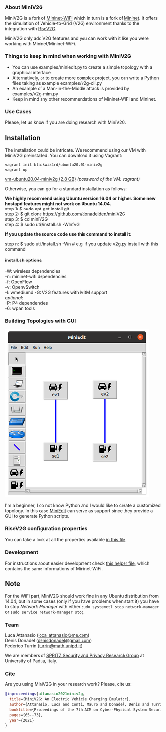 
### About MiniV2G
MiniV2G is a fork of [Mininet-WiFi](https://travis-ci.org/intrig-unicamp/mininet-wifi/) which in turn is a fork of [Mininet](http://mininet.org/).
It offers the simulation of Vehicle-to-Grid (V2G) environment thanks to the integration with [RiseV2G](https://v2g-clarity.com/rise-v2g/). 

MiniV2G only add V2G features and you can work with it like you were working with Mininet/Mininet-WiFi.   


### Things to keep in mind when working with MiniV2G
* You can use examples/miniedit.py to create a simple topology with a graphical interface
* Alternatively, or to create more complex project, you can write a Python files taking as example examples/v2g-cli.py
* An example of a Man-in-the-Middle attack is provided by examples/v2g-mim.py
* Keep in mind any other recommendations of Mininet-WiFi and Mininet.

### Use Cases   
Please, let us know if you are doing research with MiniV2G.

## Installation 
The installation could be intricate. We recommend using our VM with MiniV2G preinstalled. You can download it using Vagrant:
```
vagrant init blackwiz4rd/ubuntu20.04-miniv2g
vagrant up
```
[vm-ubuntu20.04-miniv2g (2.8 GB)](https://app.vagrantup.com/blackwiz4rd/boxes/ubuntu20.04-miniv2g) _(password of the VM: vagrant)_


Otherwise, you can go for a standard installation as follows:

**We highly recommend using Ubuntu version 16.04 or higher. Some new hostapd features might not work on Ubuntu 14.04.**  
step 1: $ sudo apt-get install git  
step 2: $ git clone https://github.com/donadelden/miniV2G  
step 3: $ cd miniV2G  
step 4: $ sudo util/install.sh -WlnfvG

**If you update the source code use this command to install it:**

step n: $ sudo util/install.sh -Wn # e.g. if you update v2g.py install with this command
#### install.sh options:   
-W: wireless dependencies   
-n: mininet-wifi dependencies    
-f: OpenFlow   
-v: OpenvSwitch   
-l: wmediumd
-G: V2G features with MitM support  
_optional_:  
-P: P4 dependencies    
-6: wpan tools

### Building Topologies with GUI

![](https://github.com/donadelden/miniV2G/blob/master/doc/gui.png)

I'm a beginner, I do not know Python and I would like to create a customized topology. 
In this case [MiniEdit](https://github.com/donadelden/miniV2G/examples/miniedit.py) can serve as support since they provide a GUI to generate Python scripts. 

### RiseV2G configuration properties

You can take a look at all the properties available [in this file](doc/risev2g_properties.md).

### Development
For instructions about easier development check [this helper file](doc/dev_help.md), which contains the same informations of Mininet-WiFi.

   
## Note
For the WiFi part, MiniV2G should work fine in any Ubuntu distribution from 14.04, but in some cases (only if you have problems when start it) you have to stop _Network Manager_ with either `sudo systemctl stop network-manager` or `sudo service network-manager stop`.    

### Team
Luca Attanasio (loca_attanasio@me.com)  
Denis Donadel (denisdonadel@gmail.com)  
Federico Turrin (turrin@math.unipd.it)


We are members of [SPRITZ Security and Privacy Research Group](https://spritz.math.unipd.it/) at University of Padua, Italy.

### Cite

Are you using MiniV2G in your research work? Please, cite us:
```bibtex   
@inproceedings{attanasio2021miniv2g,
  title={MiniV2G: An Electric Vehicle Charging Emulator},
  author={Attanasio, Luca and Conti, Mauro and Donadel, Denis and Turrin, Federico},
  booktitle={Proceedings of the 7th ACM on Cyber-Physical System Security Workshop},
  pages={65--73},
  year={2021}
}
```
